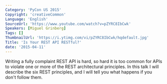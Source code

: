 ```yaml
---
Category: 'PyCon US 2015'
Copyright: 'creativeCommon'
Language: 'English'
SourceUrl: 'https://www.youtube.com/watch?v=pZYRC8IbCwk'
Speakers: [Miguel Grinberg]
Tags: []
ThumbnailUrl: 'https://i.ytimg.com/vi/pZYRC8IbCwk/hqdefault.jpg'
Title: 'Is Your REST API RESTful?'
date: '2015-04-11'
---
```

Writing a fully complaint REST API is hard, so hard it is too common for APIs to violate one or more of the REST architectural principles. In this talk I will describe the six REST principles, and I will tell you what happens if you don't follow them.
